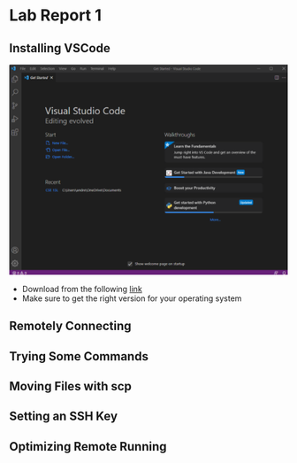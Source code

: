 # Lab Report 1

## Installing VSCode

![Image](./InstallingVScode.png)

* Download from the following [link]("https://code.visualstudio.com/download")
* Make sure to get the right version for your operating system

## Remotely Connecting


## Trying Some Commands

## Moving Files with scp

## Setting an SSH Key

## Optimizing Remote Running

